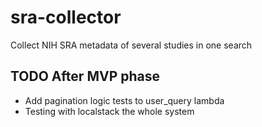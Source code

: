 # sra-collector

Collect NIH SRA metadata of several studies in one search


## TODO After MVP phase
- Add pagination logic tests to user_query lambda
- Testing with localstack the whole system
